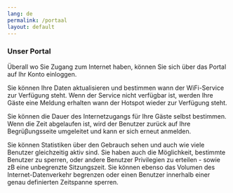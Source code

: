 ```yaml
---
lang: de
permalink: /portaal
layout: default
---
```


### Unser Portal
Überall wo Sie Zugang zum Internet haben, k&ouml;nnen Sie sich &uuml;ber das Portal auf Ihr Konto einloggen.

Sie k&ouml;nnen Ihre Daten aktualisieren und bestimmen wann der WiFi-Service zur Verf&uuml;gung steht. Wenn der Service nicht verf&uuml;gbar ist, werden Ihre G&auml;ste eine Meldung erhalten wann der Hotspot wieder zur Verf&uuml;gung steht.

Sie k&ouml;nnen die Dauer des Internetzugangs f&uuml;r Ihre G&auml;ste selbst bestimmen. Wenn die Zeit abgelaufen ist, wird der Benutzer zur&uuml;ck auf Ihre Begr&uuml;&beta;ungsseite umgeleitet und kann er sich erneut anmelden.

Sie k&ouml;nnen Statistiken &uuml;ber den Gebrauch sehen und auch wie viele Benutzer gleichzeitig aktiv sind. Sie haben auch die M&ouml;glichkeit, bestimmte Benutzer zu sperren, oder andere Benutzer Privilegien zu erteilen - sowie zB eine unbegrenzte Sitzungszeit. Sie k&ouml;nnen ebenso das Volumen des Internet-Datenverkehr begrenzen oder einen Benutzer innerhalb einer genau definierten Zeitspanne sperren.
